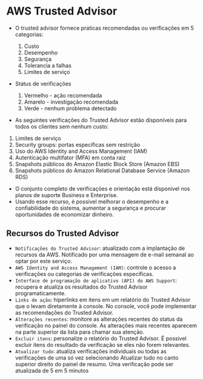 # **AWS Trusted Advisor**

- O trusted advisor fornece praticas recomendadas ou verificações em 5 categorias:
  1. Custo
  2. Desempenho
  3. Segurança
  4. Tolerancia a falhas
  5. Limites de serviço
- Status de verificações

  1. Vermelho - ação recomendada
  2. Amarelo - investigação recomendada
  3. Verde - nenhum problema detectado

- As seguintes verificações do Trusted Advisor estão disponíveis para todos os clientes sem nenhum custo:

1. Limites de serviço
2. Security groups: portas específicas sem restrição
3. Uso do AWS Identity and Access Management (IAM)
4. Autenticação multifator (MFA) em conta raiz
5. Snapshots públicos do Amazon Elastic Block Store (Amazon EBS)
6. Snapshots públicos do Amazon Relational Database Service (Amazon RDS)

- O conjunto completo de verificações e orientação está disponível nos planos de suporte Business e Enterprise.
- Usando esse recurso, é possivel melhorar o desempenho e a confiabilidade do sistema, aumentar a segurança e procurar oportunidades de economizar dinheiro.

## **Recursos do Trusted Advisor**

- `Notificações do Trusted Advisor`: atualizado com a implantação de recursos da AWS. Notificado por uma mensagem de e-mail semanal ao optar por este serviço.
- `AWS Identity and Access Management (IAM)`: controle o acesso a verificações ou categorias de verificações específicas.
- `Interface de programação de aplicativo (API) do AWS Support`: recupera e atualiza os resultados do Trusted Advisor programaticamente.
- `Links de ação`: hiperlinks em itens em um relatório do Trusted Advisor que o levam diretamente à console. No console, você pode implementar as recomendações do Trusted Advisor.
- `Alterações recentes`: monitore as alterações recentes do status da verificação no painel do console. As alterações mais recentes aparecem na parte superior da lista para chamar sua atenção.
- `Excluir itens`: personalize o relatório do Trusted Advisor. É possivel excluir itens do resultado da verificação se eles não forem relevantes.
- `Atualizar tudo`: atualiza verificações individuais ou todas as verificações de uma só vez selecionando Atualizar tudo no canto superior direito do painel de resumo. Uma verificação pode ser atualizada de 5 em 5 minutos
